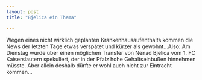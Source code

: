 ```yaml
---
layout: post
title: "Bjelica ein Thema"

---
```


Wegen eines nicht wirklich geplanten Krankenhausaufenthalts kommen die News der letzten Tage etwas verspätet und kürzer als gewohnt...Also: Am Dienstag wurde über einen möglichen Transfer von Nenad Bjelica vom 1. FC Kaiserslautern spekuliert, der in der Pfalz hohe Gehaltseinbußen hinnehmen müsste. Aber allein deshalb dürfte er wohl auch nicht zur Eintracht kommen...


